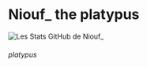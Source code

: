 # Niouf\_ the platypus


![Les Stats GitHub de Niouf_](https://github-readme-stats.vercel.app/api?username=toyaxop&show_icons=true&theme=tokyonight)


<h6>platypus</h6>
